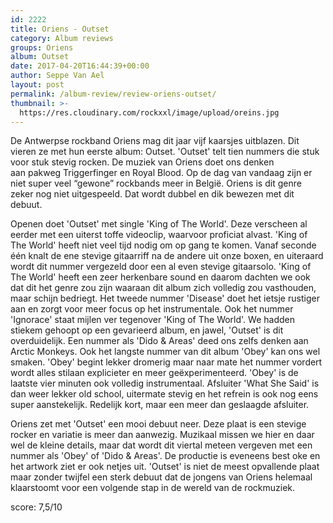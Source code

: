 ```yaml
---
id: 2222
title: Oriens - Outset
category: Album reviews
groups: Oriens
album: Outset
date: 2017-04-20T16:44:39+00:00
author: Seppe Van Ael
layout: post
permalink: /album-review/review-oriens-outset/
thumbnail: >-
  https://res.cloudinary.com/rockxxl/image/upload/oreins.jpg
---
```

De Antwerpse rockband Oriens mag dit jaar vijf kaarsjes uitblazen. Dit vieren ze met hun eerste album: Outset. 'Outset' telt tien nummers die stuk voor stuk stevig rocken. De muziek van Oriens doet ons denken aan pakweg Triggerfinger en Royal Blood. Op de dag van vandaag zijn er niet super veel &#8220;gewone&#8221; rockbands meer in België. Oriens is dit genre zeker nog niet uitgespeeld. Dat wordt dubbel en dik bewezen met dit debuut.

Openen doet 'Outset' met single 'King of The World'. Deze verscheen al eerder met een uiterst toffe videoclip, waarvoor proficiat alvast. 'King of The World' heeft niet veel tijd nodig om op gang te komen. Vanaf seconde één knalt de ene stevige gitaarriff na de andere uit onze boxen, en uiteraard wordt dit nummer vergezeld door een al even stevige gitaarsolo. 'King of The World' heeft een zeer herkenbare sound en daarom dachten we ook dat dit het genre zou zijn waaraan dit album zich volledig zou vasthouden, maar schijn bedriegt. Het tweede nummer 'Disease' doet het ietsje rustiger aan en zorgt voor meer focus op het instrumentale. Ook het nummer 'Ignorace' staat mijlen ver tegenover 'King of The World'. We hadden stiekem gehoopt op een gevarieerd album, en jawel, 'Outset' is dit overduidelijk. Een nummer als 'Dido & Areas' deed ons zelfs denken aan Arctic Monkeys. Ook het langste nummer van dit album 'Obey' kan ons wel smaken. 'Obey' begint lekker dromerig maar naar mate het nummer vordert wordt alles stilaan explicieter en meer geëxperimenteerd. 'Obey' is de laatste vier minuten ook volledig instrumentaal. Afsluiter 'What She Said' is dan weer lekker old school, uitermate stevig en het refrein is ook nog eens super aanstekelijk. Redelijk kort, maar een meer dan geslaagde afsluiter.

Oriens zet met 'Outset' een mooi debuut neer. Deze plaat is een stevige rocker en variatie is meer dan aanwezig. Muzikaal missen we hier en daar wel de kleine details, maar dat wordt dit viertal meteen vergeven met een nummer als 'Obey' of 'Dido & Areas'. De productie is eveneens best oke en het artwork ziet er ook netjes uit. 'Outset' is niet de meest opvallende plaat maar zonder twijfel een sterk debuut dat de jongens van Oriens helemaal klaarstoomt voor een volgende stap in de wereld van de rockmuziek.

score: 7,5/10
